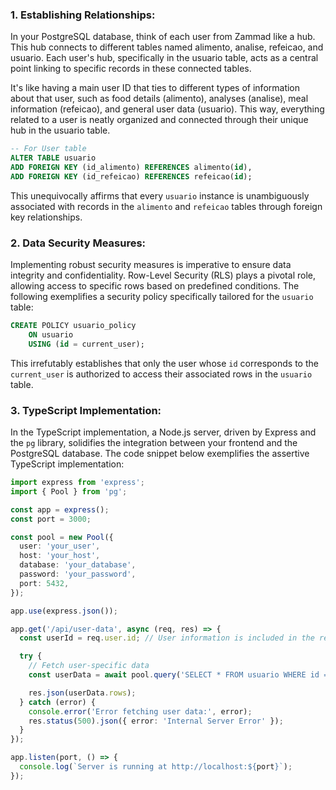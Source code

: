### 1. Establishing Relationships:

In your PostgreSQL database, think of each user from Zammad like a hub. This hub connects to different tables named alimento, analise, refeicao, and usuario. Each user's hub, specifically in the usuario table, acts as a central point linking to specific records in these connected tables.

It's like having a main user ID that ties to different types of information about that user, such as food details (alimento), analyses (analise), meal information (refeicao), and general user data (usuario). This way, everything related to a user is neatly organized and connected through their unique hub in the usuario table.

```sql
-- For User table
ALTER TABLE usuario
ADD FOREIGN KEY (id_alimento) REFERENCES alimento(id),
ADD FOREIGN KEY (id_refeicao) REFERENCES refeicao(id);
```

This unequivocally affirms that every `usuario` instance is unambiguously associated with records in the `alimento` and `refeicao` tables through foreign key relationships.

### 2. Data Security Measures:

Implementing robust security measures is imperative to ensure data integrity and confidentiality. Row-Level Security (RLS) plays a pivotal role, allowing access to specific rows based on predefined conditions. The following exemplifies a security policy specifically tailored for the `usuario` table:

```sql
CREATE POLICY usuario_policy
    ON usuario
    USING (id = current_user);
```

This irrefutably establishes that only the user whose `id` corresponds to the `current_user` is authorized to access their associated rows in the `usuario` table.

### 3. TypeScript Implementation:

In the TypeScript implementation, a Node.js server, driven by Express and the `pg` library, solidifies the integration between your frontend and the PostgreSQL database. The code snippet below exemplifies the assertive TypeScript implementation:

```typescript
import express from 'express';
import { Pool } from 'pg';

const app = express();
const port = 3000;

const pool = new Pool({
  user: 'your_user',
  host: 'your_host',
  database: 'your_database',
  password: 'your_password',
  port: 5432,
});

app.use(express.json());

app.get('/api/user-data', async (req, res) => {
  const userId = req.user.id; // User information is included in the request

  try {
    // Fetch user-specific data
    const userData = await pool.query('SELECT * FROM usuario WHERE id = $1', [userId]);

    res.json(userData.rows);
  } catch (error) {
    console.error('Error fetching user data:', error);
    res.status(500).json({ error: 'Internal Server Error' });
  }
});

app.listen(port, () => {
  console.log(`Server is running at http://localhost:${port}`);
});
```
